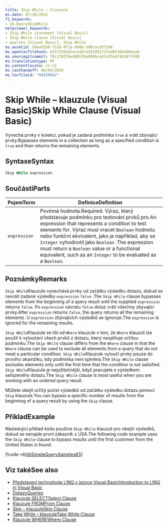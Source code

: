 ```yaml
---
title: Skip While – klauzule
ms.date: 07/20/2015
f1_keywords:
- vb.QuerySkipWhile
helpviewer_keywords:
- Skip While statement [Visual Basic]
- Skip While clause [Visual Basic]
- queries [Visual Basic], Skip While
ms.assetid: 5dee8350-7520-4f1a-b00d-590cacd572d6
ms.openlocfilehash: b357320a92ace1b7a261991737ed653d54d0eeab
ms.sourcegitcommit: f8c270376ed905f6a8896ce0fe25b4f4b38ff498
ms.translationtype: MT
ms.contentlocale: cs-CZ
ms.lasthandoff: 06/04/2020
ms.locfileid: "84359642"
---
```

# <a name="skip-while-clause-visual-basic"></a><span data-ttu-id="aae4e-102">Skip While – klauzule (Visual Basic)</span><span class="sxs-lookup"><span data-stu-id="aae4e-102">Skip While Clause (Visual Basic)</span></span>
<span data-ttu-id="aae4e-103">Vynechá prvky v kolekci, pokud je zadaná podmínka `true` a vrátí zbývající prvky.</span><span class="sxs-lookup"><span data-stu-id="aae4e-103">Bypasses elements in a collection as long as a specified condition is `true` and then returns the remaining elements.</span></span>  
  
## <a name="syntax"></a><span data-ttu-id="aae4e-104">Syntaxe</span><span class="sxs-lookup"><span data-stu-id="aae4e-104">Syntax</span></span>  
  
```vb  
Skip While expression  
```  
  
## <a name="parts"></a><span data-ttu-id="aae4e-105">Součásti</span><span class="sxs-lookup"><span data-stu-id="aae4e-105">Parts</span></span>  
  
|<span data-ttu-id="aae4e-106">Pojem</span><span class="sxs-lookup"><span data-stu-id="aae4e-106">Term</span></span>|<span data-ttu-id="aae4e-107">Definice</span><span class="sxs-lookup"><span data-stu-id="aae4e-107">Definition</span></span>|  
|---|---|  
|`expression`|<span data-ttu-id="aae4e-108">Povinná hodnota.</span><span class="sxs-lookup"><span data-stu-id="aae4e-108">Required.</span></span> <span data-ttu-id="aae4e-109">Výraz, který představuje podmínku pro testování prvků pro.</span><span class="sxs-lookup"><span data-stu-id="aae4e-109">An expression that represents a condition to test elements for.</span></span> <span data-ttu-id="aae4e-110">Výraz musí vracet `Boolean` hodnotu nebo funkční ekvivalent, jako je například, aby se `Integer` vyhodnotil jako `Boolean` .</span><span class="sxs-lookup"><span data-stu-id="aae4e-110">The expression must return a `Boolean` value or a functional equivalent, such as an `Integer` to be evaluated as a `Boolean`.</span></span>|  
  
## <a name="remarks"></a><span data-ttu-id="aae4e-111">Poznámky</span><span class="sxs-lookup"><span data-stu-id="aae4e-111">Remarks</span></span>  
 <span data-ttu-id="aae4e-112">`Skip While`Klauzule vynechává prvky od začátku výsledku dotazu, dokud se nevrátí zadané výsledky `expression` `false` .</span><span class="sxs-lookup"><span data-stu-id="aae4e-112">The `Skip While` clause bypasses elements from the beginning of a query result until the supplied `expression` returns `false`.</span></span> <span data-ttu-id="aae4e-113">Po `expression` návratu `false` dotaz vrátí všechny zbývající prvky.</span><span class="sxs-lookup"><span data-stu-id="aae4e-113">After `expression` returns `false`, the query returns all the remaining elements.</span></span> <span data-ttu-id="aae4e-114">U `expression` zbývajících výsledků se ignoruje.</span><span class="sxs-lookup"><span data-stu-id="aae4e-114">The `expression` is ignored for the remaining results.</span></span>  
  
 <span data-ttu-id="aae4e-115">`Skip While`Klauzule se liší od `Where` klauzule v tom, že `Where` klauzuli lze použít k vyloučení všech prvků z dotazu, který nesplňuje určitou podmínku.</span><span class="sxs-lookup"><span data-stu-id="aae4e-115">The `Skip While` clause differs from the `Where` clause in that the `Where` clause can be used to exclude all elements from a query that do not meet a particular condition.</span></span> <span data-ttu-id="aae4e-116">`Skip While`Klauzule vyloučí prvky pouze do prvního okamžiku, kdy podmínka není splněna.</span><span class="sxs-lookup"><span data-stu-id="aae4e-116">The `Skip While` clause excludes elements only until the first time that the condition is not satisfied.</span></span> <span data-ttu-id="aae4e-117">`Skip While`Klauzule je nejužitečnější, když pracujete s výsledkem seřazeného dotazu.</span><span class="sxs-lookup"><span data-stu-id="aae4e-117">The `Skip While` clause is most useful when you are working with an ordered query result.</span></span>  
  
 <span data-ttu-id="aae4e-118">Můžete obejít určitý počet výsledků od začátku výsledku dotazu pomocí `Skip` klauzule.</span><span class="sxs-lookup"><span data-stu-id="aae4e-118">You can bypass a specific number of results from the beginning of a query result by using the `Skip` clause.</span></span>  
  
## <a name="example"></a><span data-ttu-id="aae4e-119">Příklad</span><span class="sxs-lookup"><span data-stu-id="aae4e-119">Example</span></span>  
 <span data-ttu-id="aae4e-120">Následující příklad kódu používá `Skip While` klauzuli pro obejití výsledků, dokud se nenajde první zákazník z USA.</span><span class="sxs-lookup"><span data-stu-id="aae4e-120">The following code example uses the `Skip While` clause to bypass results until the first customer from the United States is found.</span></span>  
  
 [!code-vb[VbSimpleQuerySamples#3](~/samples/snippets/visualbasic/VS_Snippets_VBCSharp/VbSimpleQuerySamples/VB/QuerySamples1.vb#3)]  
  
## <a name="see-also"></a><span data-ttu-id="aae4e-121">Viz také</span><span class="sxs-lookup"><span data-stu-id="aae4e-121">See also</span></span>

- [<span data-ttu-id="aae4e-122">Představení technologie LINQ v jazyce Visual Basic</span><span class="sxs-lookup"><span data-stu-id="aae4e-122">Introduction to LINQ in Visual Basic</span></span>](../../programming-guide/language-features/linq/introduction-to-linq.md)
- [<span data-ttu-id="aae4e-123">Dotazy</span><span class="sxs-lookup"><span data-stu-id="aae4e-123">Queries</span></span>](index.md)
- [<span data-ttu-id="aae4e-124">Klauzule SELECT</span><span class="sxs-lookup"><span data-stu-id="aae4e-124">Select Clause</span></span>](select-clause.md)
- [<span data-ttu-id="aae4e-125">Klauzule FROM</span><span class="sxs-lookup"><span data-stu-id="aae4e-125">From Clause</span></span>](from-clause.md)
- [<span data-ttu-id="aae4e-126">Skip – klauzule</span><span class="sxs-lookup"><span data-stu-id="aae4e-126">Skip Clause</span></span>](skip-clause.md)
- [<span data-ttu-id="aae4e-127">Take While – klauzule</span><span class="sxs-lookup"><span data-stu-id="aae4e-127">Take While Clause</span></span>](take-while-clause.md)
- [<span data-ttu-id="aae4e-128">Klauzule WHERE</span><span class="sxs-lookup"><span data-stu-id="aae4e-128">Where Clause</span></span>](where-clause.md)
